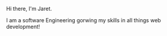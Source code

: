 Hi there, I'm Jaret. 

I am a software Engineering gorwing my skills in all things web development! 

<!---
Jaretzbalba/Jaretzbalba is a ✨ special ✨ repository because its `README.md` (this file) appears on your GitHub profile.
You can click the Preview link to take a look at your changes.
--->
